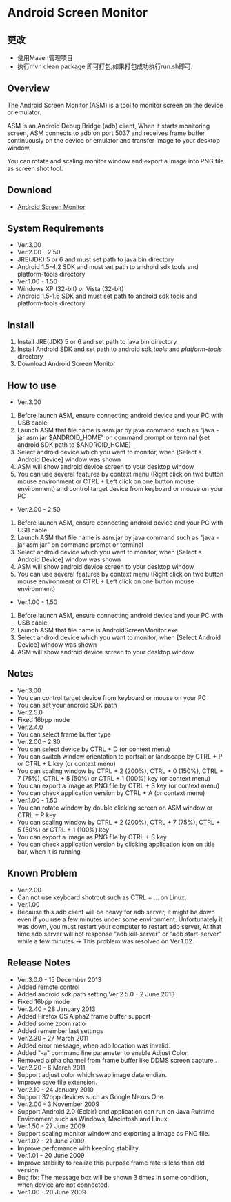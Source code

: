# Android Screen Monitor

## 更改
 * 使用Maven管理项目
 * 执行mvn clean package 即可打包,如果打包成功执行run.sh即可.


## Overview
The Android Screen Monitor (ASM) is a tool to monitor screen on the device or emulator.

ASM is an Android Debug Bridge (adb) client, When it starts monitoring screen,
ASM connects to adb on port 5037 and receives frame buffer continuously on the device or emulator and transfer image to your desktop window.

You can rotate and scaling monitor window and export a image into PNG file as screen shot tool.

## Download
 * [Android Screen Monitor](http://adakoda.github.io/android-screen-monitor/)

## System Requirements
 * Ver.3.00
 * Ver.2.00 - 2.50
  * JRE(JDK) 5 or 6 and must set path to java bin directory
  * Android 1.5-4.2 SDK and must set path to android sdk tools and platform-tools directory
 * Ver.1.00 - 1.50
  * Windows XP (32-bit) or Vista (32-bit)
  * Android 1.5-1.6 SDK and must set path to android sdk tools and platform-tools directory

## Install
 1. Install JRE(JDK) 5 or 6 and set path to java bin directory
 2. Install Android SDK and set path to android sdk *tools* and *platform-tools* directory
 3. Download Android Screen Monitor

## How to use
 * Ver.3.00
  1. Before launch ASM, ensure connecting android device and your PC with USB cable
  2. Launch ASM that file name is asm.jar by java command such as "java -jar asm.jar $ANDROID_HOME" on command prompt or terminal (set android SDK path to $ANDROID_HOME)
  3. Select android device which you want to monitor, when [Select a Android Device] window was shown
  4. ASM will show android device screen to your desktop window
  5. You can use several features by context menu (Right click on two button mouse environment or CTRL + Left click on one button mouse environment) and control target device from keyboard or mouse on your PC
 * Ver.2.00 - 2.50
  1. Before launch ASM, ensure connecting android device and your PC with USB cable
  2. Launch ASM that file name is asm.jar by java command such as "java -jar asm.jar" on command prompt or terminal
  3. Select android device which you want to monitor, when [Select a Android Device] window was shown
  4. ASM will show android device screen to your desktop window
  5. You can use several features by context menu (Right click on two button mouse environment or CTRL + Left click on one button mouse environment)
 * Ver.1.00 - 1.50
  1. Before launch ASM, ensure connecting android device and your PC with USB cable
  2. Launch ASM that file name is AndroidScreenMonitor.exe
  3. Select android device which you want to monitor, when [Select Android Device] window was shown
  4. ASM will show android device screen to your desktop window

## Notes
 * Ver.3.00
  * You can control target device from keyboard or mouse on your PC
  * You can set your android SDK path
 * Ver.2.5.0
  * Fixed 16bpp mode
 * Ver.2.4.0
  * You can select frame buffer type
 * Ver.2.00 - 2.30
  * You can select device by CTRL + D (or context menu)
  * You can switch window orientation to portrait or landscape by CTRL + P or CTRL + L key (or context menu)
  * You can scaling window by CTRL + 2 (200%), CTRL + 0 (150%), CTRL + 7 (75%), CTRL + 5 (50%) or CTRL + 1 (100%) key (or context menu)
  * You can export a image as PNG file by CTRL + S key (or context menu)
  * You can check application version by CTRL + A (or context menu)
 * Ver.1.00 - 1.50
  * You can rotate window by double clicking screen on ASM window or CTRL + R key
  * You can scaling window by CTRL + 2 (200%), CTRL + 7 (75%), CTRL + 5 (50%) or CTRL + 1 (100%) key
  * You can export a image as PNG file by CTRL + S key
  * You can check application version by clicking application icon on title bar, when it is running

## Known Problem
  * Ver.2.00
   * Can not use keyboard shotrcut such as CTRL + ... on Linux.
  * Ver.1.00
   * Because this adb client will be heavy for adb server, it might be down even if you use a few minutes under some environment. Unfortunately it was down, you must restart your computer to restart adb server, At that time adb server will not response "adb kill-server" or "adb start-server" while a few minutes.-> This problem was resolved on Ver.1.02.

## Release Notes
 * Ver.3.0.0 - 15 December 2013
  * Added remote control
  * Added android sdk path setting
   Ver.2.5.0 - 2 June 2013
  * Fixed 16bpp mode
 * Ver.2.40 - 28 January 2013
  * Added Firefox OS Alpha2 frame buffer support
  * Added some zoom ratio
  * Added remember last settings
 * Ver.2.30 - 27 March 2011
  * Added error message, when adb location was invalid.
  * Added "-a" command line parameter to enable Adjust Color.
  * Removed alpha channel from frame buffer like DDMS screen capture..
 * Ver.2.20 - 6 March 2011
  * Support adjust color which swap image data endian.
  * Improve save file extension.
 * Ver.2.10 - 24 January 2010
  * Support 32bpp devices such as Google Nexus One.
 * Ver.2.00 - 3 November 2009
  * Support Android 2.0 (Eclair) and application can run on Java Runtime Environment such as Windows, Macintosh and Linux.
 * Ver.1.50 - 27 June 2009
  * Support scaling monitor window and exporting a image as PNG file.
 * Ver.1.02 - 21 June 2009
  * Improve perfomance with keeping stability.
 * Ver.1.01 - 20 June 2009
  * Improve stability to realize this purpose frame rate is less than old version.
  * Bug fix: The message box will be shown 3 times in some condition, when device are not connected.
 * Ver.1.00 - 20 June 2009
